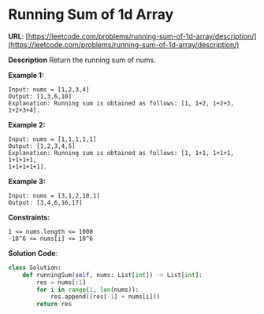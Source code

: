 # Running Sum of 1d Array
**URL**: [https://leetcode.com/problems/running-sum-of-1d-array/description/](https://leetcode.com/problems/running-sum-of-1d-array/description/)

**Description**
Return the running sum of nums.

 __Example 1:__
```
Input: nums = [1,2,3,4]
Output: [1,3,6,10]
Explanation: Running sum is obtained as follows: [1, 1+2, 1+2+3, 1+2+3+4].
```

 __Example 2:__
```
Input: nums = [1,1,1,1,1]
Output: [1,2,3,4,5]
Explanation: Running sum is obtained as follows: [1, 1+1, 1+1+1, 1+1+1+1,
1+1+1+1+1].
```

 __Example 3:__
```
Input: nums = [3,1,2,10,1]
Output: [3,4,6,16,17]
```

 __Constraints:__
```
1 <= nums.length <= 1000
-10^6 <= nums[i] <= 10^6
```

**Solution Code**:
```python
class Solution:
    def runningSum(self, nums: List[int]) -> List[int]:
        res = nums[:1]
        for i in range(1, len(nums)):
            res.append((res[-1] + nums[i]))
        return res
```
